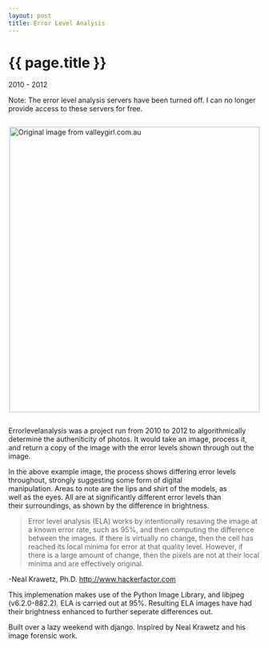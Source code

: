 ```yaml
---
layout: post
title: Error Level Analysis
---
```


{{ page.title }}
================

<p class="meta">2010 - 2012</p>

Note: The error level analysis servers have been turned off. I can no longer provide access to these servers for free.

<img style="margin: 2em auto; display:block;" src="https://s3.amazonaws.com/github_image_storage/576ff2a_enhanced.jpg" width="500" height="571" alt="Original image from valleygirl.com.au" />

Errorlevelanalysis was a project run from 2010 to 2012 to algorithmically determine the autheniticity of photos. It would take an image, process it, and return a copy of the image with the error levels shown through out the image.

In the above example image, the process shows differing error levels    
throughout, strongly suggesting some form of digital         
manipulation. Areas to note are the lips and shirt of the models, as    
well as the eyes. All are at significantly different error levels than  
their surroundings, as shown by the difference in brightness.           

> Error level analysis (ELA) works by intentionally resaving the image
> at a known error rate, such as 95%, and then computing the difference
> between the images. If there is virtually no change, then the cell has
> reached its local minima for error at that quality level. However, if
> there is a large amount of change, then the pixels are not at their
> local minima and are effectively original.

-Neal Krawetz, Ph.D. 
<a title="hackerfactor.com" href="http://www.hackerfactor.com">http://www.hackerfactor.com</a>

This implemenation makes use of the Python Image Library, and libjpeg
(v6.2.0-882.2). ELA is carried out at 95%. Resulting ELA images have had
their brightness enhanced to further seperate differences out.


Built over a lazy weekend with django. Inspired by Neal Krawetz and his
image forensic work.

